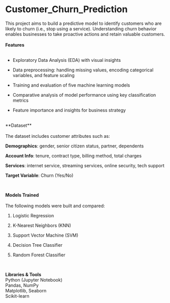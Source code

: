 # Customer_Churn_Prediction

This project aims to build a predictive model to identify customers who are likely to churn (i.e., stop using a service). Understanding churn behavior enables businesses to take proactive actions and retain valuable customers.
<br><br>
**Features**<br><br>
* Exploratory Data Analysis (EDA) with visual insights<br>

* Data preprocessing: handling missing values, encoding categorical variables, and feature scaling<br>

* Training and evaluation of five machine learning models<br>

* Comparative analysis of model performance using key classification metrics<br>

* Feature importance and insights for business strategy<br>
<br>
**Dataset**<br><br>
The dataset includes customer attributes such as:<br>

**Demographics**: gender, senior citizen status, partner, dependents<br>

**Account Info**: tenure, contract type, billing method, total charges<br>

**Services**: internet service, streaming services, online security, tech support<br>

**Target Variable**: Churn (Yes/No)<br>

<br>

**Models Trained**<br><br>
The following models were built and compared:<br>

1. Logistic Regression<br>

2. K-Nearest Neighbors (KNN)<br>

3. Support Vector Machine (SVM)<br>

4. Decision Tree Classifier<br>

5. Random Forest Classifier<br>

<br>

**Libraries & Tools**<br>
Python (Jupyter Notebook)
<br>
Pandas, NumPy
<br>
Matplotlib, Seaborn
<br>
Scikit-learn


